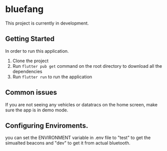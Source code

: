 # bluefang
This project is currently in development. 


## Getting Started

In order to run this application. 

1. Clone the project
2. Run ```flutter pub get``` command on the root directory to download all the dependencies
3. Run ```flutter run``` to run the application


## Common issues

If you are not seeing any vehicles or datatracs on the home screen, make sure the app is in demo mode. 


## Configuring Enviroments. 
you can set the ENVIRONMENT variable in .env file to "test" to get the simualted beacons and "dev" to get it from actual bluetooth. 